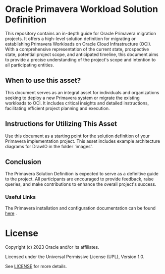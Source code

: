 # Oracle Primavera Workload Solution Definition

This repository contains an in-depth guide for Oracle Primavera migration projects. It offers a high-level solution definition for migrating or establishing Primavera Workloads on Oracle Cloud Infrastructure (OCI). With a comprehensive representation of the current state, prospective state, potential project scope, and anticipated timeline, this document aims to provide a precise understanding of the project's scope and intention to all participating entities.

## When to use this asset?

This document serves as an integral asset for individuals and organizations seeking to deploy a new Primavera system or migrate the existing workloads to OCI. It includes critical insights and detailed instructions, facilitating efficient project planning and execution.

## Instructions for Utilizing This Asset

Use this document as a starting point for the solution definition of your Primavera implementation project. This asset includes example architecture diagrams for DrawIO in the folder 'images'.

## Conclusion
The Primavera Solution Definition is expected to serve as a definitive guide to the project. All participants are encouraged to provide feedback, raise queries, and make contributions to enhance the overall project's success.

### Useful Links
The Primavera installation and configuration documentation can be found [here](https://docs.oracle.com/cd/F37127_01/index.html) .

# License

Copyright (c) 2023 Oracle and/or its affiliates.

Licensed under the Universal Permissive License (UPL), Version 1.0.

See [LICENSE](https://github.com/oracle-devrel/technology-engineering/blob/main/LICENSE) for more details.
